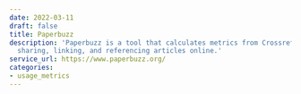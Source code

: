 ```yaml
---
date: 2022-03-11
draft: false
title: Paperbuzz
description: 'Paperbuzz is a tool that calculates metrics from Crossref Event Data:
  sharing, linking, and referencing articles online.'
service_url: https://www.paperbuzz.org/
categories:
- usage_metrics
---
```



